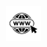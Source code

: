 <p align="center"> <a href="https://sabamadadi.github.io/"> <img src="Website.png" alt="blender" width="70" height="70"/></a>
